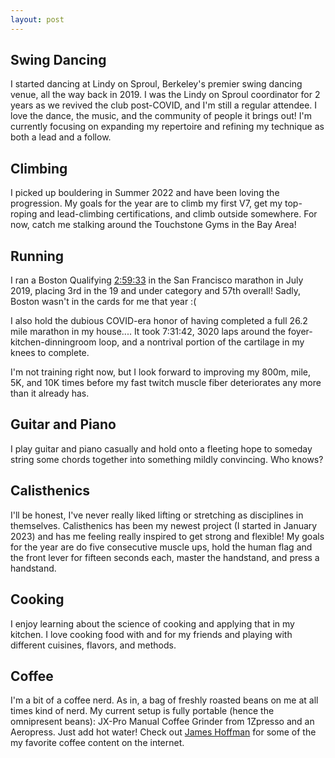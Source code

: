 ```yaml
---
layout: post
---
```


## Swing Dancing

I started dancing at Lindy on Sproul, Berkeley's premier swing dancing venue, all the way back in 2019.  I was the Lindy on Sproul coordinator for 2 years as we revived the club post-COVID, and I'm still a regular attendee.  I love the dance, the music, and the community of people it brings out!  I'm currently focusing on expanding my repertoire and refining my technique as both a lead and a follow.  

## Climbing

I picked up bouldering in Summer 2022 and have been loving the progression. My goals for the year are to climb my first V7, get my top-roping and lead-climbing certifications, and climb outside somewhere.  For now, catch me stalking around the Touchstone Gyms in the Bay Area!

## Running

I ran a Boston Qualifying [2:59:33](https://www.athlinks.com/event/1403/results/Event/872627/Course/1654891/Bib/1289) in the San Francisco marathon in July 2019, placing 3rd in the 19 and under category and 57th overall! Sadly, Boston wasn't in the cards for me that year :(

I also hold the dubious COVID-era honor of having completed a full 26.2 mile marathon in my house.... It took 7:31:42, 3020 laps around the foyer-kitchen-dinningroom loop, and a nontrival portion of the cartilage in my knees to complete.

I'm not training right now, but I look forward to improving my 800m, mile, 5K, and 10K times before my fast twitch muscle fiber deteriorates any more than it already has.  

## Guitar and Piano

I play guitar and piano casually and hold onto a fleeting hope to someday string some chords together into something mildly convincing.  Who knows?

## Calisthenics

I'll be honest, I've never really liked lifting or stretching as disciplines in themselves.  Calisthenics has been my newest project (I started in January 2023) and has me feeling really inspired to get strong and flexible!  My goals for the year are do five consecutive muscle ups, hold the human flag and the front lever for fifteen seconds each, master the handstand, and press a handstand.

## Cooking

I enjoy learning about the science of cooking and applying that in my kitchen.  I love cooking food with and for my friends and playing with different cuisines, flavors, and methods.  

## Coffee

I'm a bit of a coffee nerd.  As in, a bag of freshly roasted beans on me at all times kind of nerd.  My current setup is fully portable (hence the omnipresent beans): JX-Pro Manual Coffee Grinder from 1Zpresso and an Aeropress. Just add hot water! Check out [James Hoffman](https://www.youtube.com/@jameshoffmann/videos) for some of the my favorite coffee content on the internet.  